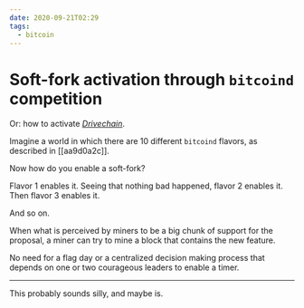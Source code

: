 ```yaml
---
date: 2020-09-21T02:29
tags:
  - bitcoin
---
```


# Soft-fork activation through `bitcoind` competition

Or: how to activate [_Drivechain_](f5ca2650).

Imagine a world in which there are 10 different `bitcoind` flavors, as described in [[aa9d0a2c]].

Now how do you enable a soft-fork?

Flavor 1 enables it.
Seeing that nothing bad happened, flavor 2 enables it.
Then flavor 3 enables it.

And so on.

When what is perceived by miners to be a big chunk of support for the proposal, a miner can try to mine a block that contains the new feature.

No need for a flag day or a centralized decision making process that depends on one or two courageous leaders to enable a timer.

---

This probably sounds silly, and maybe is.
